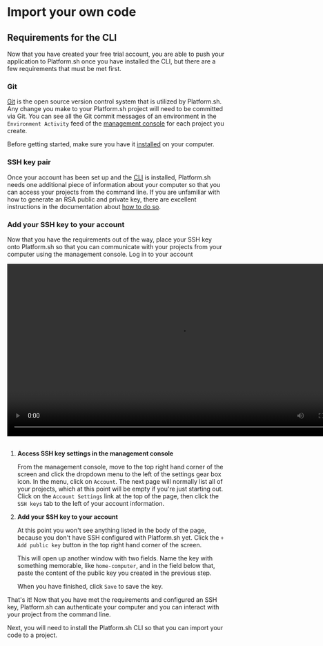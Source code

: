
# Import your own code

## Requirements for the CLI

Now that you have created your free trial account, you are able to push your application to Platform.sh once you have installed the CLI, but there are a few requirements that must be met first.

### Git

[Git](/development/tools.md#git) is the open source version control system that is utilized by Platform.sh. Any change you make to your Platform.sh project will need to be committed via Git. You can see all the Git commit messages of an environment in the `Environment Activity` feed of the [management console](/administration/web.md) for each project you create.

Before getting started, make sure you have it [installed](https://git-scm.com/) on your computer.

### SSH key pair

Once your account has been set up and the [CLI](/development/cli.md) is installed, Platform.sh needs one additional piece of information about your computer so that you can access your projects from the command line.
If you are unfamiliar with how to generate an RSA public and private key, there are excellent instructions in the documentation about [how to do so](/development/tools.md#ssh).

### Add your SSH key to your account

Now that you have the requirements out of the way, place your SSH key onto Platform.sh so that you can communicate with your projects from your computer using the management console. Log in to your account

<html>
<head>
<link rel="stylesheet" href="/styles/styles.css">
</head>
<body>
  <video width="800" controls autoplay loop>
    <source src="/videos/add-ssh-mc.mp4" type="video/mp4">
  </video>
  <br/><br/> 
</body>
</html>

1. **Access SSH key settings in the management console**

    From the management console, move to the top right hand corner of the screen and click the dropdown menu to the left of the settings gear box icon. In the menu, click on `Account`. The next page will normally list all of your projects, which at this point will be empty if you're just starting out. 
    Click on the `Account Settings` link at the top of the page, then click the `SSH keys` tab to the left of your account information.

2. **Add your SSH key to your account**

    At this point you won't see anything listed in the body of the page, because you don't have SSH configured with Platform.sh yet. Click the `+ Add public key` button in the top right hand corner of the screen.
    
    This will open up another window with two fields. Name the key with something memorable, like `home-computer`, and in the field below that, paste the content of the public key you created in the previous step.
    
    When you have finished, click `Save` to save the key.
    

That's it! Now that you have met the requirements and configured an SSH key, Platform.sh can authenticate your computer and you can interact with your project from the command line. 

Next, you will need to install the Platform.sh CLI so that you can import your code to a project.

<html>
   <head>
      <link rel="stylesheet" href="/styles/styles.css">
      <script type = "text/javascript" src = "/scripts/buttons/buttons.js" ></script>
   </head>
   <body>
   <div id = "buttons"></div>
   <script>
   var buttonTextNext = "I have configured my SSH key in the management console";
   makeButtons("full", buttonTextNext);
   </script>
   </body>
</html>
